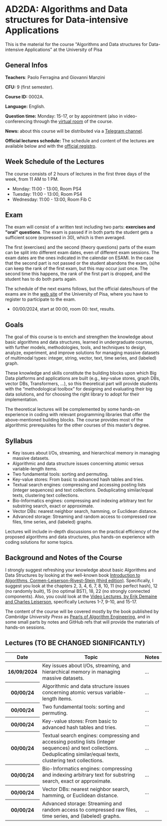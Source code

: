 # AD2DA: Algorithms and Data structures for Data-intensive Applications
This is the material for the course "Algorithms and Data structures for Data-intensive Applications" at the University of Pisa

## General Infos

**Teachers**: Paolo Ferragina and Giovanni Manzini

**CFU:** 9 (first semester). 

**Course ID:** 0002A.

**Language:** English.    

**Question time:** Monday: 15-17, or by appointment (also in video-conferencing through the <a href="https://teams.microsoft.com/l/channel/19%3AO9q8qIxe1smcUr3YbVZI9kI3unDQJ7qv4nOkoymbcy41%40thread.tacv2/General?groupId=65581510-815c-49a3-8c9f-ab8ebf19087d">virtual room</a> of the course.

**News:** about this course will be distributed via a <a href="https://t.me/+pS8ExdytXdMwOGI0">Telegram channel</a>.

**Official lectures schedule:** The schedule and content of the lectures are available below and with the <a href="https://unimap.unipi.it/registri/dettregistriNEW.php?re=::::&ri=9142">official registro</a>.


## Week Schedule of the Lectures
The course consists of 2 hours of lectures in the first three days of the week, from 11 AM to 1 PM.

- Monday:  11:00 - 13:00, Room PS4 
- Tuesday: 11:00 - 13:00, Room PS4 
- Wednesday:  11:00 - 13:00, Room Fib C 

## Exam 

The exam will consist of a written test including two parts: **exercises and "oral" questions**. The exam is passed if in both parts the student gets a sufficient score (expressed in 30), which is then averaged.

The first (exercises) and the second (theory questions) parts of the exam can be split into different exam dates, even of different exam sessions. The exam dates are the ones indicated in the calendar on ESAMI. In the case that the second part is not passed or the student abandons the exam, (s)he can keep the rank of the first exam, but this may occur just once. The second time this happens, the rank of the first part is dropped, and the student has to do both parts again.

The schedule of the next exams follows, but the official dates/hours of the exams are in the <a href="">web site</a> of the University of Pisa, where you have to register to participate to the exam.

- 00/00/2024, start at 00:00, room 00: text, results.



## Goals 

The goal of this course is to enrich and strengthen the knowledge about basic algorithms and data structures, learned in undergraduate courses, with further models, methodologies, tools, and techniques to design, analyze, experiment, and improve solutions for managing massive datasets of multimodal types: integer, string, vector, text, time series, and (labeled) graph.

These knowledge and skills constitute the building blocks upon which Big Data platforms and applications are built (e.g., key-value stores, graph DBs, vector DBs, Transformers, …), so this theoretical part will provide students with the “methodological toolbox” for designing and evaluating their big data solutions, and for choosing the right library to adopt for their implementation.

The theoretical lectures will be complemented by some hands-on experience in coding with relevant programming libraries that offer the above-mentioned building blocks. The course provides most of the algorithmic prerequisites for the other courses of this master’s degree. 


## Syllabus 
  * Key issues about I/Os, streaming, and hierarchical memory in managing massive datasets.
  * Algorithmic and data structure issues concerning atomic versus variable-length items.
  * Two fundamental tools: sorting and permuting.
  * Key-value stores: From basic to advanced hash tables and tries. 
  * Textual search engines: compressing and accessing posting lists (integer sequences) and text collections. Deduplicating similar/equal texts, clustering text collections.
  * Bio-Informatics engines: compressing and indexing arbitrary text for substring search, exact or approximate.
  * Vector DBs: nearest neighbor search, hamming, or Euclidean distance. 
  * Advanced storage: Streaming and random access to compressed raw files, time series, and (labeled) graphs.


Lectures will include in-depth discussions on the practical efficiency of the proposed algorithms and data structures, plus hands-on experience with coding solutions for some topics.


## Background and Notes of the Course

I strongly suggest refreshing your knowledge about basic Algorithms and Data Structures by looking at the well-known book <a href="https://mitpress.mit.edu/books/introduction-algorithms-third-edition">Introduction to Algorithms, Cormen-Leiserson-Rivest-Stein (third edition)</a>. Specifically, I suggest you look at the chapters 2, 3, 4, 6, 7, 8, 10, 11 (no perfect hash), 12 (no randomly built), 15 (no optimal BST), 18, 22 (no strongly connected components). Also, you could look at the <a href="http://videolectures.net/mit6046jf05_introduction_algorithms/">Video Lectures, by Erik Demaine and Charles Leiserson</a>, specifically Lectures 1-7, 9-10, and 15-17.

The content of the course will be covered mostly by the book published by *Cambridge University Press* as <a href="https://www.cambridge.org/core/books/pearls-of-algorithm-engineering/95061352D7263CCCBD4F243018236EB2">Pearls of Algorithm Engineering</a>, and in some small parts by notes and GitHub refs that will provide the materials of hands-on sessions.


## Lectures (TO BE CHANGED SIGNIFICANTLY) 


<table class="table">
  <thead>
    <tr>
      <th scope="col">Date</th>
      <th scope="col">Topic</th>
      <th scope="col">Notes</th>
    </tr>
  </thead>
  <tbody>
    <tr>
      <th scope="row">16/09/2024</th>
      <td>Key issues about I/Os, streaming, and hierarchical memory in managing massive datasets.</td>
      <td>...</td>
    </tr>
   <tr>
      <th scope="row">00/00/24</th>
      <td>Algorithmic and data structure issues concerning atomic versus variable-length items.</td>
      <td>...</td>
    </tr>
     <tr>
      <th scope="row">00/00/24</th>
      <td>Two fundamental tools: sorting and permuting.</td>
      <td>...</td>
    </tr>
     <tr>
      <th scope="row">00/00/24</th>
      <td>Key-value stores: From basic to advanced hash tables and tries.</td>
      <td>...</td>
    </tr>
    <tr>
      <th scope="row">00/00/24</th>
      <td>Textual search engines: compressing and accessing posting lists (integer sequences) and text collections. Deduplicating similar/equal texts, clustering text collections. </td>
      <td>...</td>
    </tr>
    <tr>
      <th scope="row">00/00/24</th>
      <td>Bio-Informatics engines: compressing and indexing arbitrary text for substring search, exact or approximate. </td>
      <td>...</td>
    </tr>
    <tr>
      <th scope="row">00/00/24</th>
      <td>Vector DBs: nearest neighbor search, hamming, or Euclidean distance. </td>
      <td>...</td>
    </tr>
    <tr>
      <th scope="row">00/00/24</th>
      <td>Advanced storage: Streaming and random access to compressed raw files, time series, and (labeled) graphs. </td>
      <td>...</td>
    </tr>
  </tbody>
</table>

